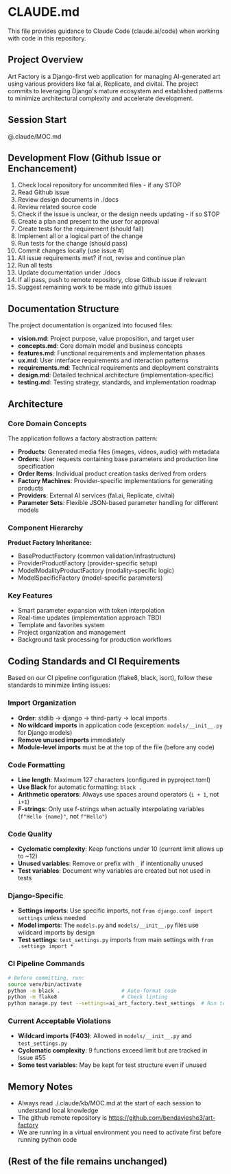 # CLAUDE.md

This file provides guidance to Claude Code (claude.ai/code) when working with code in this repository.

## Project Overview

Art Factory is a Django-first web application for managing AI-generated art using various providers like fal.ai, Replicate, and civitai. The project commits to leveraging Django's mature ecosystem and established patterns to minimize architectural complexity and accelerate development.

## Session Start
@.claude/MOC.md

## Development Flow (Github Issue or Enchancement)
1. Check local repository for uncommited files - if any STOP
2. Read Github issue
3. Review design documents in ./docs
4. Review related source code
5. Check if the issue is unclear, or the design needs updating - if so STOP
6. Create a plan and present to the user for approval
7. Create tests for the requirement (should fail)
8. Implement all or a logical part of the change
9. Run tests for the change (should pass)
10. Commit changes locally (use issue #)
11. All issue requirements met? if not, revise and continue plan
12. Run all tests
13. Update documentation under ./docs
14. If all pass, push to remote repository, close Github issue if relevant
15. Suggest remaining work to be made into github issues

## Documentation Structure

The project documentation is organized into focused files:

- **vision.md**: Project purpose, value proposition, and target user
- **concepts.md**: Core domain model and business concepts
- **features.md**: Functional requirements and implementation phases
- **ux.md**: User interface requirements and interaction patterns
- **requirements.md**: Technical requirements and deployment constraints
- **design.md**: Detailed technical architecture (implementation-specific)
- **testing.md**: Testing strategy, standards, and implementation roadmap

## Architecture

### Core Domain Concepts

The application follows a factory abstraction pattern:

- **Products**: Generated media files (images, videos, audio) with metadata
- **Orders**: User requests containing base parameters and production line specification
- **Order Items**: Individual product creation tasks derived from orders
- **Factory Machines**: Provider-specific implementations for generating products
- **Providers**: External AI services (fal.ai, Replicate, civitai)
- **Parameter Sets**: Flexible JSON-based parameter handling for different models

### Component Hierarchy

**Product Factory Inheritance:**
- BaseProductFactory (common validation/infrastructure)
- ProviderProductFactory (provider-specific setup)
- ModelModalityProductFactory (modality-specific logic)
- ModelSpecificFactory (model-specific parameters)

### Key Features

- Smart parameter expansion with token interpolation
- Real-time updates (implementation approach TBD)
- Template and favorites system
- Project organization and management
- Background task processing for production workflows

## Coding Standards and CI Requirements

Based on our CI pipeline configuration (flake8, black, isort), follow these standards to minimize linting issues:

### Import Organization
- **Order**: stdlib → django → third-party → local imports
- **No wildcard imports** in application code (exception: `models/__init__.py` for Django models)
- **Remove unused imports** immediately
- **Module-level imports** must be at the top of the file (before any code)

### Code Formatting
- **Line length**: Maximum 127 characters (configured in pyproject.toml)
- **Use Black** for automatic formatting: `black .`
- **Arithmetic operators**: Always use spaces around operators (`i + 1`, not `i+1`)
- **F-strings**: Only use f-strings when actually interpolating variables (`f"Hello {name}"`, not `f"Hello"`)

### Code Quality
- **Cyclomatic complexity**: Keep functions under 10 (current limit allows up to ~12)
- **Unused variables**: Remove or prefix with `_` if intentionally unused
- **Test variables**: Document why variables are created but not used in tests

### Django-Specific
- **Settings imports**: Use specific imports, not `from django.conf import settings` unless needed
- **Model imports**: The `models.py` and `models/__init__.py` files use wildcard imports by design
- **Test settings**: `test_settings.py` imports from main settings with `from .settings import *`

### CI Pipeline Commands
```bash
# Before committing, run:
source venv/bin/activate
python -m black .                    # Auto-format code
python -m flake8                     # Check linting
python manage.py test --settings=ai_art_factory.test_settings  # Run tests
```

### Current Acceptable Violations
- **Wildcard imports (F403)**: Allowed in `models/__init__.py` and `test_settings.py`
- **Cyclomatic complexity**: 9 functions exceed limit but are tracked in Issue #55
- **Some test variables**: May be kept for test structure even if unused

## Memory Notes

- Always read ./.claude/kb/MOC.md at the start of each session to understand local knowledge
- The github remote repository is https://github.com/bendavieshe3/art-factory
- We are running in a virtual environment you need to activate first before running python code

## (Rest of the file remains unchanged)